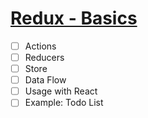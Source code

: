 # [Redux - Basics](https://redux.js.org/docs/basics/)

 * [ ] Actions
 * [ ] Reducers
 * [ ] Store
 * [ ] Data Flow
 * [ ] Usage with React
 * [ ] Example: Todo List
